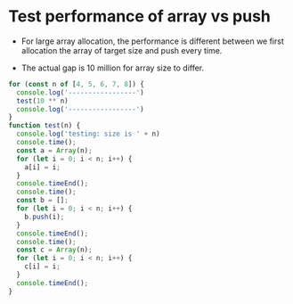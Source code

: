 # Test performance of array vs push

- For large array allocation, the performance is different between we first allocation the array of target size and push every time.

- The actual gap is 10 million for array size to differ.

```js
for (const n of [4, 5, 6, 7, 8]) {
  console.log('-----------------')
  test(10 ** n)
  console.log('-----------------')
}
function test(n) {
  console.log('testing: size is ' + n)
  console.time();
  const a = Array(n);
  for (let i = 0; i < n; i++) {
    a[i] = i;
  }
  console.timeEnd();
  console.time();
  const b = [];
  for (let i = 0; i < n; i++) {
    b.push(i);
  }
  console.timeEnd();
  console.time();
  const c = Array(n);
  for (let i = 0; i < n; i++) {
    c[i] = i;
  }
  console.timeEnd();
}
```
